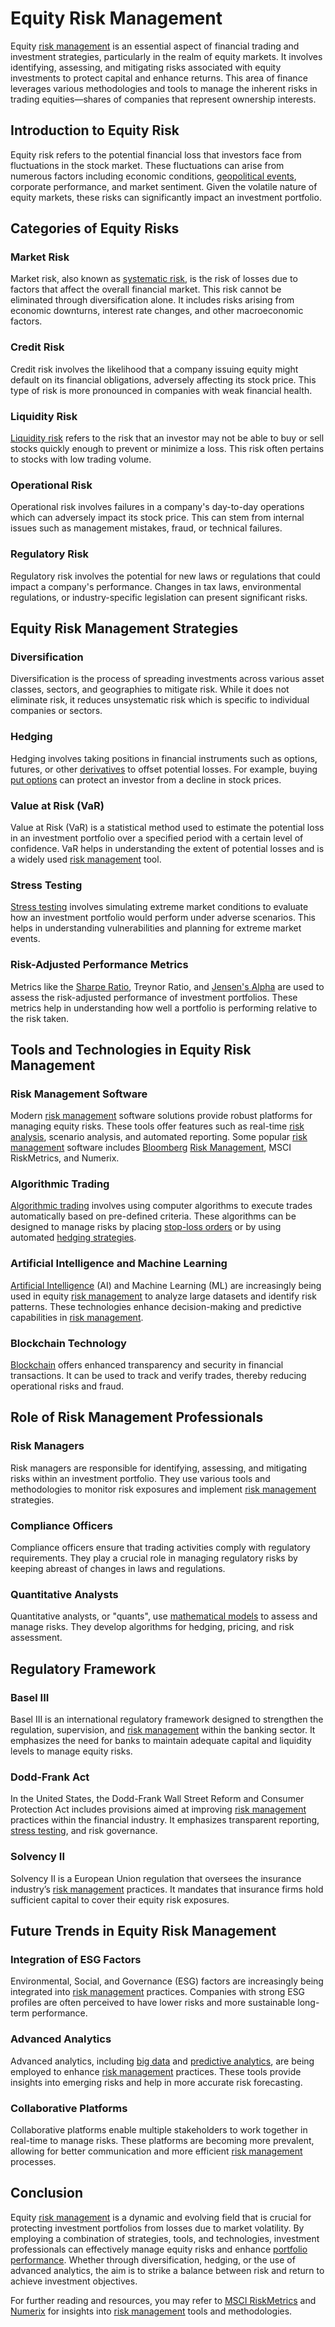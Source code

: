 # Equity Risk Management

Equity [risk management](../r/risk_management.md) is an essential aspect of financial trading and investment strategies, particularly in the realm of equity markets. It involves identifying, assessing, and mitigating risks associated with equity investments to protect capital and enhance returns. This area of finance leverages various methodologies and tools to manage the inherent risks in trading equities—shares of companies that represent ownership interests.

## Introduction to Equity Risk

Equity risk refers to the potential financial loss that investors face from fluctuations in the stock market. These fluctuations can arise from numerous factors including economic conditions, [geopolitical events](../g/geopolitical_events.md), corporate performance, and market sentiment. Given the volatile nature of equity markets, these risks can significantly impact an investment portfolio.

## Categories of Equity Risks

### Market Risk

Market risk, also known as [systematic risk](../s/systematic_risk.md), is the risk of losses due to factors that affect the overall financial market. This risk cannot be eliminated through diversification alone. It includes risks arising from economic downturns, interest rate changes, and other macroeconomic factors.

### Credit Risk

Credit risk involves the likelihood that a company issuing equity might default on its financial obligations, adversely affecting its stock price. This type of risk is more pronounced in companies with weak financial health.

### Liquidity Risk

[Liquidity risk](../l/liquidity_risk.md) refers to the risk that an investor may not be able to buy or sell stocks quickly enough to prevent or minimize a loss. This risk often pertains to stocks with low trading volume.

### Operational Risk

Operational risk involves failures in a company's day-to-day operations which can adversely impact its stock price. This can stem from internal issues such as management mistakes, fraud, or technical failures.

### Regulatory Risk

Regulatory risk involves the potential for new laws or regulations that could impact a company's performance. Changes in tax laws, environmental regulations, or industry-specific legislation can present significant risks.

## Equity Risk Management Strategies

### Diversification

Diversification is the process of spreading investments across various asset classes, sectors, and geographies to mitigate risk. While it does not eliminate risk, it reduces unsystematic risk which is specific to individual companies or sectors.

### Hedging

Hedging involves taking positions in financial instruments such as options, futures, or other [derivatives](../d/derivatives.md) to offset potential losses. For example, buying [put options](../p/put_options.md) can protect an investor from a decline in stock prices.

### Value at Risk (VaR)

Value at Risk (VaR) is a statistical method used to estimate the potential loss in an investment portfolio over a specified period with a certain level of confidence. VaR helps in understanding the extent of potential losses and is a widely used [risk management](../r/risk_management.md) tool.

### Stress Testing

[Stress testing](../s/stress_testing_in_trading.md) involves simulating extreme market conditions to evaluate how an investment portfolio would perform under adverse scenarios. This helps in understanding vulnerabilities and planning for extreme market events.

### Risk-Adjusted Performance Metrics

Metrics like the [Sharpe Ratio](../s/sharpe_ratio.md), Treynor Ratio, and [Jensen's Alpha](../j/jensen's_alpha.md) are used to assess the risk-adjusted performance of investment portfolios. These metrics help in understanding how well a portfolio is performing relative to the risk taken.

## Tools and Technologies in Equity Risk Management

### Risk Management Software

Modern [risk management](../r/risk_management.md) software solutions provide robust platforms for managing equity risks. These tools offer features such as real-time [risk analysis](../r/risk_analysis.md), scenario analysis, and automated reporting. Some popular [risk management](../r/risk_management.md) software includes [Bloomberg](../b/bloomberg.md) [Risk Management](../r/risk_management.md), MSCI RiskMetrics, and Numerix.

### Algorithmic Trading

[Algorithmic trading](../a/algorithmic_trading.md) involves using computer algorithms to execute trades automatically based on pre-defined criteria. These algorithms can be designed to manage risks by placing [stop-loss orders](../s/stop-loss_orders.md) or by using automated [hedging strategies](../h/hedging_strategies.md).

### Artificial Intelligence and Machine Learning

[Artificial Intelligence](../a/artificial_intelligence_in_trading.md) (AI) and Machine Learning (ML) are increasingly being used in equity [risk management](../r/risk_management.md) to analyze large datasets and identify risk patterns. These technologies enhance decision-making and predictive capabilities in [risk management](../r/risk_management.md).

### Blockchain Technology

[Blockchain](../b/blockchain_in_trading.md) offers enhanced transparency and security in financial transactions. It can be used to track and verify trades, thereby reducing operational risks and fraud.

## Role of Risk Management Professionals

### Risk Managers

Risk managers are responsible for identifying, assessing, and mitigating risks within an investment portfolio. They use various tools and methodologies to monitor risk exposures and implement [risk management](../r/risk_management.md) strategies.

### Compliance Officers

Compliance officers ensure that trading activities comply with regulatory requirements. They play a crucial role in managing regulatory risks by keeping abreast of changes in laws and regulations.

### Quantitative Analysts

Quantitative analysts, or "quants", use [mathematical models](../m/mathematical_models_in_trading.md) to assess and manage risks. They develop algorithms for hedging, pricing, and risk assessment.

## Regulatory Framework

### Basel III

Basel III is an international regulatory framework designed to strengthen the regulation, supervision, and [risk management](../r/risk_management.md) within the banking sector. It emphasizes the need for banks to maintain adequate capital and liquidity levels to manage equity risks.

### Dodd-Frank Act

In the United States, the Dodd-Frank Wall Street Reform and Consumer Protection Act includes provisions aimed at improving [risk management](../r/risk_management.md) practices within the financial industry. It emphasizes transparent reporting, [stress testing](../s/stress_testing_in_trading.md), and risk governance.

### Solvency II

Solvency II is a European Union regulation that oversees the insurance industry’s [risk management](../r/risk_management.md) practices. It mandates that insurance firms hold sufficient capital to cover their equity risk exposures.

## Future Trends in Equity Risk Management

### Integration of ESG Factors

Environmental, Social, and Governance (ESG) factors are increasingly being integrated into [risk management](../r/risk_management.md) practices. Companies with strong ESG profiles are often perceived to have lower risks and more sustainable long-term performance.

### Advanced Analytics

Advanced analytics, including [big data](../b/big_data_in_trading.md) and [predictive analytics](../p/predictive_analytics.md), are being employed to enhance [risk management](../r/risk_management.md) practices. These tools provide insights into emerging risks and help in more accurate risk forecasting.

### Collaborative Platforms

Collaborative platforms enable multiple stakeholders to work together in real-time to manage risks. These platforms are becoming more prevalent, allowing for better communication and more efficient [risk management](../r/risk_management.md) processes.

## Conclusion

Equity [risk management](../r/risk_management.md) is a dynamic and evolving field that is crucial for protecting investment portfolios from losses due to market volatility. By employing a combination of strategies, tools, and technologies, investment professionals can effectively manage equity risks and enhance [portfolio performance](../p/portfolio_performance.md). Whether through diversification, hedging, or the use of advanced analytics, the aim is to strike a balance between risk and return to achieve investment objectives.

For further reading and resources, you may refer to [MSCI RiskMetrics](https://www.msci.com/riskmetrics) and [Numerix](https://www.numerix.com/solutions/risk) for insights into [risk management](../r/risk_management.md) tools and methodologies.